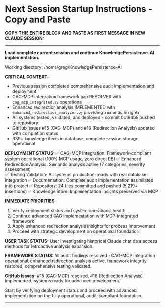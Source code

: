# Next Session Startup Instructions - Copy and Paste

**COPY THIS ENTIRE BLOCK AND PASTE AS FIRST MESSAGE IN NEW CLAUDE SESSION:**

---

**Load complete current session and continue KnowledgePersistence-AI implementation.**

Working directory: /home/greg/KnowledgePersistence-AI

**CRITICAL CONTEXT:**
- Previous session completed comprehensive audit implementation and deployment
- CAG-MCP integration framework gap RESOLVED with `cag_mcp_integrated.py` operational
- Enhanced redirection analysis IMPLEMENTED with `enhanced_redirection_analyzer.py` providing semantic insights
- All systems tested, validated, and deployed - commit 0c194b8 pushed to repository
- GitHub Issues #15 (CAG-MCP) and #16 (Redirection Analysis) updated with completion status
- 339+ knowledge items in database, complete session storage operational

**DEPLOYMENT STATUS:**
✅ CAG-MCP Integration: Framework-compliant system operational (100% MCP usage, zero direct DB)
✅ Enhanced Redirection Analysis: Semantic analysis active (7 categories, severity assessment)  
✅ Testing Validation: All systems production-ready with real database integration
✅ Documentation: Complete audit implementation assimilated into project
✅ Repository: 24 files committed and pushed (5,219+ insertions)
✅ Knowledge Store: Implementation insights preserved via MCP

**IMMEDIATE PRIORITIES:**
1. Verify deployment status and system operational health
2. Continue advanced CAG implementation with MCP-integrated framework
3. Apply enhanced redirection analysis insights for process improvement
4. Proceed with strategic development on operational foundation

**USER TASK STATUS:** 
User investigating historical Claude chat data access methods for retroactive analysis expansion.

**FRAMEWORK STATUS:** 
All audit findings resolved - CAG-MCP integration operational, enhanced redirection analysis active, framework integrity restored, comprehensive testing validated.

**GitHub Issues:** #15 (CAG-MCP) resolved, #16 (Redirection Analysis) implemented, systems ready for advanced development.

Start by verifying deployment status and proceed with advanced implementation on the fully operational, audit-compliant foundation.

---